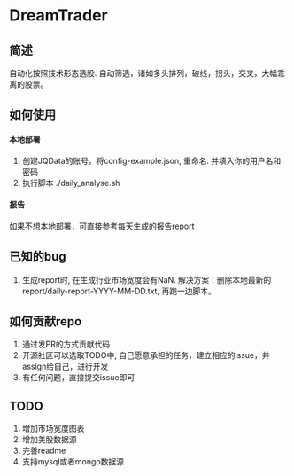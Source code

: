 # DreamTrader

## 简述

自动化按照技术形态选股. 自动筛选，诸如多头排列，破线，拐头，交叉，大幅乖离的股票。

## 如何使用

#### 本地部署

1. 创建JQData的账号。将config-example.json, 重命名. 并填入你的用户名和密码
2. 执行脚本 ./daily_analyse.sh

#### 报告

如果不想本地部署，可直接参考每天生成的报告[report](https://github.com/bankrollhunter/DreamTrader/tree/master/report)

## 已知的bug

1. 生成report时, 在生成行业市场宽度会有NaN. 解决方案：删除本地最新的report/daily-report-YYYY-MM-DD.txt, 再跑一边脚本。

## 如何贡献repo

1. 通过发PR的方式贡献代码
2. 开源社区可以选取TODO中, 自己愿意承担的任务，建立相应的issue，并assign给自己，进行开发
3. 有任何问题，直接提交issue即可

## TODO

1. 增加市场宽度图表
2. 增加美股数据源
3. 完善readme
4. 支持mysql或者mongo数据源

